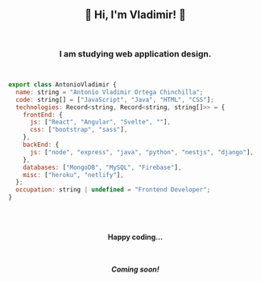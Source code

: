 <div align="center">
    <h2>
        <strong>
            👋 Hi, I'm Vladimir! 👋
        </strong>
    </h2>
</div>

<div align="center" style="padding-top:14px; padding-bottom:14px;">
    <h3>
        I am studying web application design.
    </h3>
</div>



```js
export class AntonioVladimir {
  name: string = "Antonio Vladimir Ortega Chinchilla";
  code: string[] = ["JavaScript", "Java", "HTML", "CSS"];
  technologies: Record<string, Record<string, string[]>> = {
    frontEnd: {
      js: ["React", "Angular", "Svelte", ""],
      css: ["bootstrap", "sass"],
    },
    backEnd: {
      js: ["node", "express", "java", "python", "nestjs", "django"],
    },
    databases: ["MongoDB", "MySQL", "Firebase"],
    misc: ["heroku", "netlify"],
  };
  occupation: string | undefined = "Frontend Developer";
}
```



<div align="center" style="padding-top:14px; padding-bottom:14px;">
    <h4 style="padding-top:14px; padding-bottom:14px;">
        Happy coding...
    </h4>
    <h5 style="padding-top:14px; padding-bottom:14px;">
        Coming soon!
    </h5>
</div>
